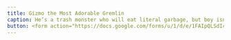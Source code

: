 ```yaml
---
title: Gizmo the Most Adorable Gremlin
caption: He’s a trash monster who will eat literal garbage, but boy isn’t he cute. Submitted by Jessica Ugarte.
button: <form action="https://docs.google.com/forms/u/1/d/e/1FAIpQLSdIcoWfl-P-6aqt1zNYb-ACz6o7zdAPq_1-FysywAXXPhDqTQ/formResponse" method="post"><div class="form-element"></div><span>Votes</span><input type="text" name="entry.102686257" required placeholder="$"></br><button type="submit" name="button">Cast Votes</button></form>
---
```

